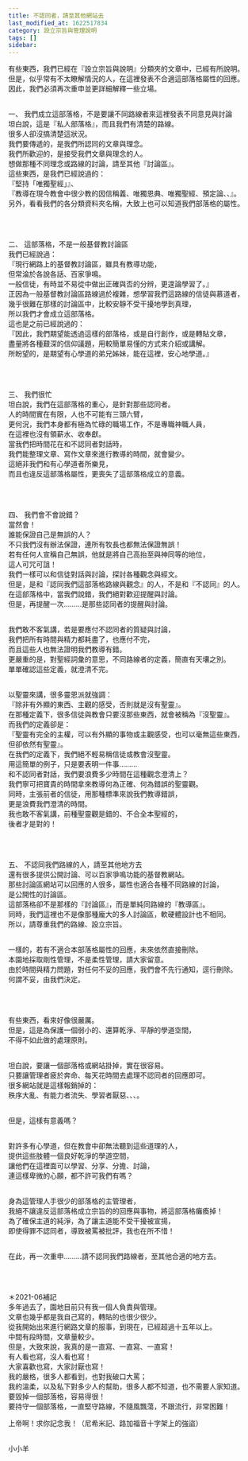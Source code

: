 ```yaml
---
title: 不認同者，請至其他網站去
last_modified_at: 1622517834
category: 設立宗旨與管理說明
tags: []
sidebar: 
---
```


<p>有些東西，我們已經在『設立宗旨與說明』分類夾的文章中，已經有所說明。<br/>
但是，似乎常有不太瞭解情況的人，在這裡發表不合適這部落格屬性的回應。<br/>
因此，我們必須再次重申並更詳細解釋一些立場。</p>
<p><br/>
一、 我們成立這部落格，不是要讓不同路線者來這裡發表不同意見與討論<br/>
坦白說，這是『私人部落格』，而且我們有清楚的路線。<br/>
很多人卻沒搞清楚這狀況。<br/>
我們要傳遞的，是我們所認同的文章與理念。<br/>
我們所歡迎的，是接受我們文章與理念的人。<br/>
想做那種不同理念或路線的討論，請至其他『討論區』。<br/>
這些東西，是我們已經說過的：<br/>
『堅持「唯獨聖經」』、<br/>
『教導在現今教會中很少教的因信稱義、唯獨恩典、唯獨聖經、預定論、、』。<br/>
另外，看看我們的各分類資料夾名稱，大致上也可以知道我們部落格的屬性。</p>
<p> </p>
<p><br/>
二、 這部落格，不是一般基督教討論區<br/>
我們已經說過：<br/>
『現行網路上的基督教討論區，雖具有教導功能，<br/>
但常淪於各說各話、百家爭鳴。<br/>
一般信徒，有時並不易從中做出正確與否的分辨，更遑論學習了。』<br/>
正因為一般基督教討論區路線過於複雜，想學習我們這路線的信徒與慕道者，<br/>
幾乎很難在那樣的討論區中，比較安靜不受干擾地學到真理，<br/>
所以我們才會成立這部落格。<br/>
這也是之前已經說過的：<br/>
『因此，我們期望能透過這樣的部落格，或是自行創作，或是轉貼文章，<br/>
盡量將各種艱深的信仰議題，用較簡單易懂的方式來介紹或講解。<br/>
所盼望的，是期望有心學道的弟兄姊妹，能在這裡，安心地學道。』</p>
<p> </p>
<p><br/>
三、 我們很忙<br/>
坦白說，我們在這部落格的重心，是針對那些認同者。<br/>
人的時間實在有限，人也不可能有三頭六臂，<br/>
更何況，我們本身都有極為忙碌的職場工作，不是專職神職人員，<br/>
在這裡也沒有領薪水、收奉獻。<br/>
當我們把時間花在和不認同者對話時，<br/>
我們能整理文章、寫作文章來進行教導的時間，就會變少。<br/>
這絕非我們和有心學道者所樂見，<br/>
而且也違反這部落格屬性，更喪失了這部落格成立的意義。</p>
<p> </p>
<p><br/>
四、 我們會不會說錯？<br/>
當然會！<br/>
誰能保證自己是無誤的人？<br/>
不只我們沒有辦法保證，連所有牧長也都無法保證無誤！<br/>
若有任何人宣稱自己無誤，他就是將自己高抬至與神同等的地位，<br/>
這人可咒可詛！<br/>
我們一樣可以和信徒對話與討論，探討各種觀念與經文。<br/>
但是，是和『認同我們這部落格路線與觀念』的人，不是和『不認同』的人。<br/>
在這部落格中，當我們說錯，我們絕對歡迎提醒與討論。<br/>
但是，再提醒一次………是那些認同者的提醒與討論。</p>
<p><br/>
我們敢不客氣講，若是要應付不認同者的質疑與討論，<br/>
我們把所有時間與精力都耗盡了，也應付不完，<br/>
而且這些人也無法證明我們教導有錯。<br/>
更嚴重的是，對聖經詞彙的意思，不同路線者的定義，簡直有天壤之別。<br/>
單單確認這些定義，就澄清不完。</p>
<p><br/>
以聖靈來講，很多靈恩派就強調：<br/>
『除非有外顯的東西、主觀的感受，否則就是沒有聖靈』。<br/>
在那種定義下，很多信徒與教會只要沒那些東西，就會被稱為『沒聖靈』。<br/>
而我們的定義卻是：<br/>
『聖靈有完全的主權，可以有外顯的事物或主觀感受，也可以毫無這些東西，<br/>
但卻依然有聖靈』。<br/>
在我們的定義下，我們絕不輕易稱信徒或教會沒聖靈。<br/>
用這簡單的例子，只是要表明一件事………<br/>
和不認同者對話，我們要浪費多少時間在這種觀念澄清上？<br/>
我們寧可把寶貴的時間拿來教導何為正確、何為錯誤的聖靈觀。<br/>
同時，主張前者的信徒，用那種標準來說我們教導錯誤，<br/>
更是浪費我們澄清的時間。<br/>
我也敢不客氣講，前種聖靈觀是錯的、不合全本聖經的，<br/>
後者才是對的！</p>
<p> </p>
<p><br/>
五、 不認同我們路線的人，請至其他地方去<br/>
還有很多提供公開討論、可以百家爭鳴功能的基督教網站。<br/>
那些討論區網站可以回應的人很多，屬性也適合各種不同路線的討論，<br/>
是公開性的討論區。<br/>
這部落格卻不是那樣的『討論區』，而是單純同路線的『教導區』。<br/>
同時，我們這裡也不是像那種龐大的多人討論區，軟硬體設計也不相同。<br/>
所以，請尊重我們的路線、設立宗旨。</p>
<p><br/>
一樣的，若有不適合本部落格屬性的回應，未來依然直接刪除。<br/>
本園地採取剛性管理，不是柔性管理，請大家留意。<br/>
由於時間與精力問題，對任何不妥的回應，我們會不先行通知，逕行刪除。<br/>
何謂不妥，由我們決定。</p>
<p> </p>
<p><br/>
有些東西，看來好像很嚴厲。<br/>
但是，這是為保護一個弱小的、還算乾淨、平靜的學道空間，<br/>
不得不如此做的處理原則。</p>
<p><br/>
坦白說，要讓一個部落格或網站掛掉，實在很容易。<br/>
只要讓管理者疲於奔命、每天花時間去處理不認同者的回應即可。<br/>
很多網站就是這樣報銷掉的：<br/>
秩序大亂、有能力者流失、學習者厭惡、、、。</p>
<p><br/>
但是，這樣有意義嗎？</p>
<p><br/>
對許多有心學道，但在教會中卻無法聽到這些道理的人，<br/>
提供這些肢體一個良好乾淨的學道空間，<br/>
讓他們在這裡面可以學習、分享、分擔、討論，<br/>
連這樣卑微的心願，都不許可我們有嗎？</p>
<p><br/>
身為這管理人手很少的部落格的主管理者，<br/>
我絕不讓違反這部落格成立宗旨的的回應與事物，將這部落格癱瘓掉！<br/>
為了確保主道的純淨，為了讓主道能不受干擾被宣揚，<br/>
即使得罪不認同者，導致被罵被批評，我也在所不惜！</p>
<p><br/>
在此，再一次重申………請不認同我們路線者，至其他合適的地方去。</p>
<p> </p>
<p><br/>
＊2021-06補記<br/>
多年過去了，園地目前只有我一個人負責與管理。<br/>
文章也幾乎都是我自己寫的，轉貼的也很少很少。<br/>
從我開始出來進行網路文章的服事，到現在，已經超過十五年以上。<br/>
中間有段時間，文章量較少。<br/>
但是，大致來說，我真的是一直寫、一直寫、一直寫！<br/>
有人看也寫，沒人看也寫！<br/>
大家喜歡也寫，大家討厭也寫！<br/>
我的嚴格，很多人都看到，也對我破口大罵；<br/>
我的溫柔，以及私下對多少人的幫助，很多人都不知道，也不需要人家知道。<br/>
要毀掉一個部落格，容易得很！<br/>
要持守一個部落格，一直堅守路線，不隨風飄蕩，不跟流行，非常困難！</p>
<p>上帝啊！求你記念我！（尼希米記、路加福音十字架上的強盜）</p>
<p><br/>
小小羊</p>
